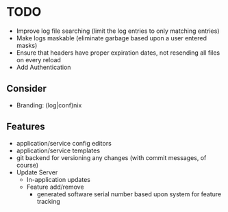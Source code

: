 # TODO
* Improve log file searching (limit the log entries to only matching entries)
* Make logs maskable (eliminate garbage based upon a user entered masks)
* Ensure that headers have proper expiration dates, not resending all files on every reload
* Add Authentication

## Consider
* Branding: (log|conf)nix

## Features
* application/service config editors
* application/service templates
* git backend for versioning any changes (with commit messages, of course)
* Update Server
  * In-application updates
  * Feature add/remove
    * generated software serial number based upon system for feature tracking    
    